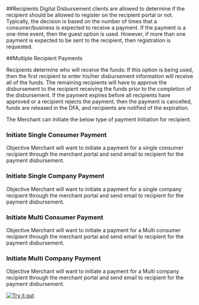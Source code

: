 
##Recipients
Digital Disbursement clients are allowed to determine if the recipient should be allowed to register on the recipient portal or not.  Typically, the decision is based on the number of times that a consumer/business is expected to receive a payment.   If the payment is a one-time event, then the guest option is used.   However, if more than one payment is expected to be sent to the recipient, then registration is requested.

##Multiple Recipient Payments

Recipients determine who will receive the funds:   If this option is being used, then the first recipient to enter his/her disbursement information will receive all of the funds.  The remaining recipients will have to approve the disbursement to the recipient receiving the funds prior to the completion of the disbursement.  If the payment expires before all recipients have approved or a recipient rejects the payment, then the payment is cancelled, funds are released in the DFA, and recipients are notified of the expiration. 

The Merchant can initiate the below type of payment Initiation for recipient.

### Initiate Single Consumer Payment

Objective Merchant will want to initiate a payment for a single consumer recipient through the merchant portal and send email to recipient for the payment disbursement.

### Initiate Single Company Payment

Objective Merchant will want to initiate a payment for a single company recipient through the merchant portal and send email to recipient for the payment disbursement.

### Initiate Multi Consumer Payment

Objective Merchant will want to initiate a payment for a Multi consumer recipient through the merchant portal and send email to recipient for the payment disbursement.

### Initiate Multi Company Payment

Objective Merchant will want to initiate a payment for a Multi company recipient through the merchant portal and send email to recipient for the payment disbursement.

[![Try it out](../../../../assets/images/button.png)](../api/?type=post&path=/ddp/v1/payments)
